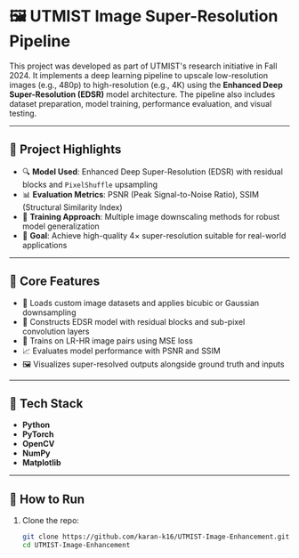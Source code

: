 # 🖼️ UTMIST Image Super-Resolution Pipeline

This project was developed as part of UTMIST's research initiative in Fall 2024. It implements a deep learning pipeline to upscale low-resolution images (e.g., 480p) to high-resolution (e.g., 4K) using the **Enhanced Deep Super-Resolution (EDSR)** model architecture. The pipeline also includes dataset preparation, model training, performance evaluation, and visual testing.

---

## 📌 Project Highlights

- 🔍 **Model Used**: Enhanced Deep Super-Resolution (EDSR) with residual blocks and `PixelShuffle` upsampling
- 📊 **Evaluation Metrics**: PSNR (Peak Signal-to-Noise Ratio), SSIM (Structural Similarity Index)
- 🧪 **Training Approach**: Multiple image downscaling methods for robust model generalization
- 🎯 **Goal**: Achieve high-quality 4× super-resolution suitable for real-world applications

---

## 🧠 Core Features

- 📁 Loads custom image datasets and applies bicubic or Gaussian downsampling
- 🧱 Constructs EDSR model with residual blocks and sub-pixel convolution layers
- 🚀 Trains on LR-HR image pairs using MSE loss
- 📈 Evaluates model performance with PSNR and SSIM
- 🖼️ Visualizes super-resolved outputs alongside ground truth and inputs

---

## 🧰 Tech Stack

- **Python**
- **PyTorch**
- **OpenCV**
- **NumPy**
- **Matplotlib**

---

## 🚀 How to Run

1. Clone the repo:
   ```bash
   git clone https://github.com/karan-k16/UTMIST-Image-Enhancement.git
   cd UTMIST-Image-Enhancement
